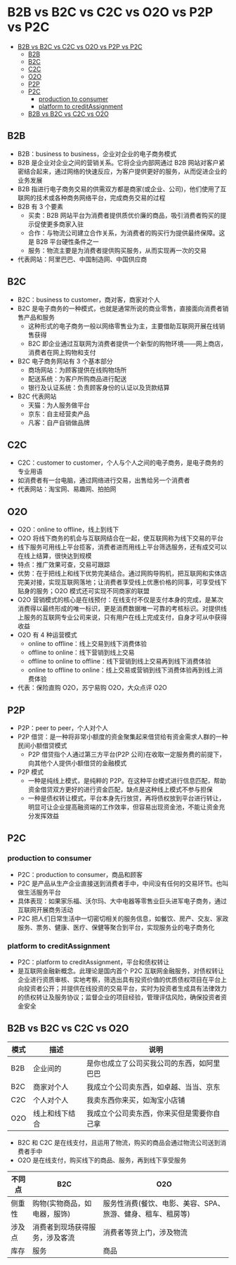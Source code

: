 # B2B vs B2C vs C2C vs O2O vs P2P vs P2C

- [B2B vs B2C vs C2C vs O2O vs P2P vs P2C](#b2b-vs-b2c-vs-c2c-vs-o2o-vs-p2p-vs-p2c)
  - [B2B](#b2b)
  - [B2C](#b2c)
  - [C2C](#c2c)
  - [O2O](#o2o)
  - [P2P](#p2p)
  - [P2C](#p2c)
    - [production to consumer](#production-to-consumer)
    - [platform to creditAssignment](#platform-to-creditassignment)
  - [B2B vs B2C vs C2C vs O2O](#b2b-vs-b2c-vs-c2c-vs-o2o)

## B2B

- B2B：business to business，企业对企业的电子商务模式
- B2B 是企业对企业之间的营销关系。它将企业内部网通过 B2B 网站对客户紧密结合起来，通过网络的快速反应，为客户提供更好的服务，从而促进企业的业务发展
- B2B 指进行电子商务交易的供需双方都是商家(或企业、公司)，他们使用了互联网的技术或各种商务网络平台，完成商务交易的过程
- B2B 有 3 个要素
  - 买卖：B2B 网站平台为消费者提供质优价廉的商品，吸引消费者购买的提示促使更多商家入驻
  - 合作：与物流公司建立合作关系，为消费者的购买行为提供最终保障。这是 B2B 平台硬性条件之一
  - 服务：物流主要是为消费者提供购买服务，从而实现再一次的交易
- 代表网站：阿里巴巴、中国制造网、中国供应商

## B2C

- B2C：business to customer，商对客，商家对个人
- B2C 是电子商务的一种模式，也就是通常所说的商业零售，直接面向消费者销售产品和服务
  - 这种形式的电子商务一般以网络零售业为主，主要借助互联网开展在线销售获得
  - B2C 即企业通过互联网为消费者提供一个新型的购物环境——网上商店，消费者在网上购物和支付
- B2C 电子商务网站有 3 个基本部分
  - 商场网站：为顾客提供在线购物场所
  - 配送系统：为客户所购商品进行配送
  - 银行及认证系统：负责顾客身份的认证以及货款结算
- B2C 代表网站
  - 天猫：为人服务做平台
  - 京东：自主经营卖产品
  - 凡客：自产自销做品牌

## C2C

- C2C：customer to customer，个人与个人之间的电子商务，是电子商务的专业用语
- 如消费者有一台电脑，通过网络进行交易，出售给另一个消费者
- 代表网站：淘宝网、易趣网、拍拍网

## O2O

- O2O：online to offline，线上到线下
- O2O 将线下商务的机会与互联网结合在一起，使互联网称为线下交易的平台
- 线下服务可用线上平台揽客，消费者进而用线上平台筛选服务，还有成交可以在线上结算，很快达到规模
- 特点：推广效果可查，交易可跟踪
- 优势：在于把线上和线下优势完美结合。通过网购导购机，把互联网和实体店完美对接，实现互联网落地；让消费者享受线上优惠价格的同事，可享受线下贴身的服务；O2O 模式还可实现不同商家的联盟
- O2O 营销模式的核心是在线预付：在线支付不仅是支付本身的完成，是某次消费得以最终形成的唯一标识，更是消费数据唯一可靠的考核标识。对提供线上服务的互联网专业公司来说，只有用户在线上完成支付，自身才可从中获得收益
- O2O 有 4 种运营模式
  - online to offline：线上交易到线下消费体验
  - offline to online：线下营销到线上交易
  - offline to online to offline：线下营销到线上交易再到线下消费体验
  - online to offline to online：线上交易或营销到线下消费体验再到线上消费体验
- 代表：保险直购 O2O，苏宁易购 O2O，大众点评 O2O

## P2P

- P2P：peer to peer，个人对个人
- P2P 借贷：是一种将非常小额度的资金聚集起来借贷给有资金需求人群的一种民间小额借贷模式
  - P2P 借贷指个人通过第三方平台(P2P 公司)在收取一定服务费的前提下，向其他个人提供小额借贷的金融模式
- P2P 模式
  - 一种是纯线上模式，是纯粹的 P2P。在这种平台模式进行信息匹配，帮助资金借贷双方更好的进行资金匹配，缺点是这种线上模式不参与担保
  - 一种是债权转让模式，平台本身先行放贷，再将债权放到平台进行转让，明显可让企业提高融资端的工作效率，但容易出现资金池，不能让资金充分发挥效益

## P2C

### production to consumer

- P2C：production to consumer，商品和顾客
- P2C 是产品从生产企业直接送到消费者手中，中间没有任何的交易环节。也叫做生活服务平台
- 具体表现：如果家乐福、沃尔玛、大中电器等零售业巨头进军电子商务，通过互联网开展商务活动
- P2C 把人们日常生活中一切密切相关的服务信息，如餐饮、房产、交友、家政服务、票务、健康、医疗、保健等聚合到平台，实现服务业的电子商务化

### platform to creditAssignment

- P2C：platform to creditAssignment，平台和债权转让
- 是互联网金融新概念。此理论是国内首个 P2C 互联网金融服务，对债权转让企业进行资质审核、实地考察，筛选出具有投资价值的优质债权项目在平台上向投资者公开；并提供在线投资的交易平台，实时为投资者生成具有法律效力的债权转让及服务协议；监督企业的项目经验，管理评估风险，确保投资者资金安全

## B2B vs B2C vs C2C vs O2O

| 模式 | 描述 | 说明 |
| --- | --- | --- |
| B2B | 企业间的 | 是你也成立了公司买我公司的东西，如阿里巴巴 |
| B2C | 商家对个人 | 我成立个公司卖东西，如卓越、当当、京东 |
| C2C | 个人对个人 | 我卖东西你来买，如淘宝小店铺 |
| O2O | 线上和线下结合 | 我成立个公司卖东西，你来买但是需要你自己拿 |

- B2C 和 C2C 是在线支付，且运用了物流，购买的商品会通过物流公司送到消费者手中
- O2O 是在线支付，购买线下的商品、服务，再到线下享受服务

| 不同点 | B2C | O2O |
| --- | --- | --- |
| 侧重性 | 购物(实物商品，如电器，服饰) | 服务性消费(餐饮、电影、美容、SPA、旅游、健身、租车、租房等) |
| 涉及点 | 消费者到现场获得服务，涉及客流 | 消费者等货上门，涉及物流 |
| 库存 | 服务 | 商品 |
